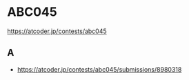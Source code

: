 # ABC045

https://atcoder.jp/contests/abc045

## A

- https://atcoder.jp/contests/abc045/submissions/8980318
